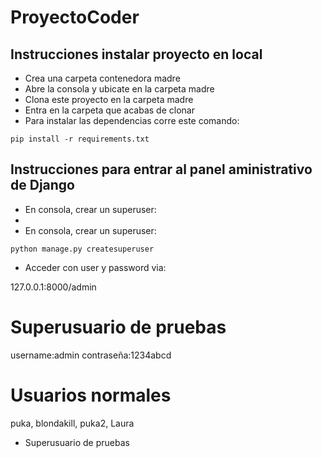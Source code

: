 # ProyectoCoder

## Instrucciones instalar proyecto en local

* Crea una carpeta contenedora madre
* Abre la consola y ubicate en la carpeta madre
* Clona este proyecto en la carpeta madre
* Entra en la carpeta que acabas de clonar
* Para instalar las dependencias corre este comando:

```
pip install -r requirements.txt
```

## Instrucciones para entrar al panel aministrativo de Django

* En consola, crear un superuser:
* 
* En consola, crear un superuser:

```
python manage.py createsuperuser
```

* Acceder con user y password via:

127.0.0.1:8000/admin

# Superusuario de pruebas

username:admin contraseña:1234abcd

# Usuarios normales

puka, blondakill, puka2, Laura

* Superusuario de pruebas
